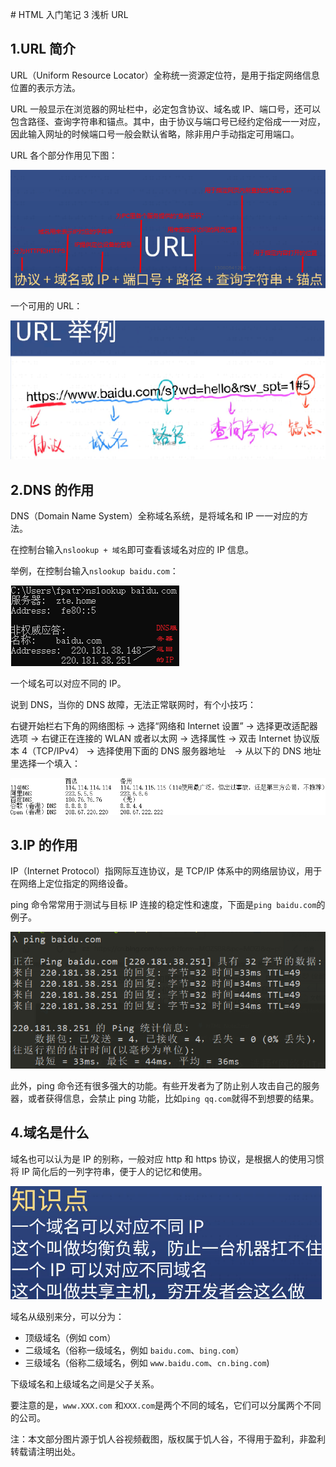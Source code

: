 ﻿﻿# HTML 入门笔记 3 浅析 URL

## 1.URL 简介

URL（Uniform Resource Locator）全称统一资源定位符，是用于指定网络信息位置的表示方法。

URL 一般显示在浏览器的网址栏中，必定包含协议、域名或 IP、端口号，还可以包含路径、查询字符串和锚点。其中，由于协议与端口号已经约定俗成一一对应，因此输入网址的时候端口号一般会默认省略，除非用户手动指定可用端口。

URL 各个部分作用见下图：

![image](BlogDemo_Image/HTML_Note3_1.png)

一个可用的 URL：

![image](BlogDemo_Image/HTML_Note3_2.png)

## 2.DNS 的作用

DNS（Domain Name System）全称域名系统，是将域名和 IP 一一对应的方法。

在控制台输入`nslookup + 域名`即可查看该域名对应的 IP 信息。

举例，在控制台输入`nslookup baidu.com`：

![image](BlogDemo_Image/HTML_Note3_4.png)

一个域名可以对应不同的 IP。

说到 DNS，当你的 DNS 故障，无法正常联网时，有个小技巧：

右键开始栏右下角的网络图标 -> 选择“网络和 Internet 设置” -> 选择更改适配器选项 -> 右键正在连接的 WLAN 或者以太网 -> 选择属性 -> 双击 Internet 协议版本 4（TCP/IPv4） -> 选择使用下面的 DNS 服务器地址　-> 从以下的 DNS 地址里选择一个填入：

![image](BlogDemo_Image/HTML_Note3_5Update.png)

## 3.IP 的作用

IP（Internet Protocol）指网际互连协议，是 TCP/IP 体系中的网络层协议，用于在网络上定位指定的网络设备。

ping 命令常常用于测试与目标 IP 连接的稳定性和速度，下面是`ping baidu.com`的例子。

![image](BlogDemo_Image/HTML_Note3_6.png)

此外，ping 命令还有很多强大的功能。有些开发者为了防止别人攻击自己的服务器，或者获得信息，会禁止 ping 功能，比如`ping qq.com`就得不到想要的结果。

## 4.域名是什么

域名也可以认为是 IP 的别称，一般对应 http 和 https 协议，是根据人的使用习惯将 IP 简化后的一列字符串，便于人的记忆和使用。

![image](BlogDemo_Image/HTML_Note3_3.png)

域名从级别来分，可以分为：

- 顶级域名（例如 com）
- 二级域名（俗称一级域名，例如 `baidu.com`、`bing.com`）
- 三级域名（俗称二级域名，例如 `www.baidu.com`、`cn.bing.com`)

下级域名和上级域名之间是父子关系。

要注意的是，`www.XXX.com` 和`XXX.com`是两个不同的域名，它们可以分属两个不同的公司。

注：本文部分图片源于饥人谷视频截图，版权属于饥人谷，不得用于盈利，非盈利转载请注明出处。

